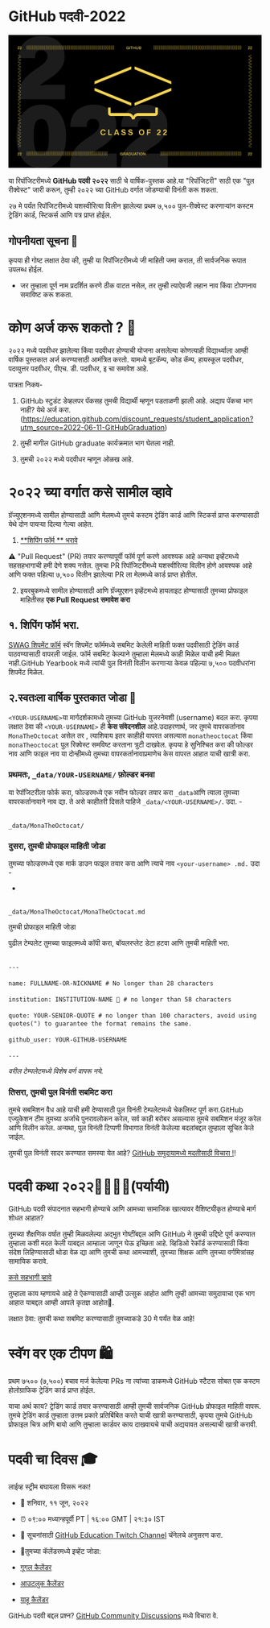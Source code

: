 # GitHub पदवी-2022

  

![2022-github-graduation-social-card-1](/assets/GHG_Blog_1.jpg)

  

या रिपॉजिटरीमध्ये **GitHub पदवी २०२२** साठी चे वार्षिक-पुस्तक आहे.या "रिपॉजिटरी" साठी एक "पुल रीक्वेस्ट" जारी करून, तुम्ही २०२२ च्या GitHub वर्गात जोडण्याची विनंती करू शकता.

  

२७ मे पर्यंत रिपॉजिटरीमध्ये यशस्वीरित्या विलीन झालेल्या प्रथम ७,५०० पुल-रीक्वेस्ट करणाऱ्यांन कस्टम ट्रेडिंग कार्ड, स्टिकर्स आणि पत्र प्राप्त होईल.

  

## गोपनीयता सूचना 👀

कृपया ही गोष्ट लक्षात ठेवा की, तुम्ही या रिपॉजिटरीमध्ये जी माहिती जमा कराल, ती सार्वजनिक रूपात उपलब्ध होईल.

  

- जर तुम्हाला पूर्ण नाम प्रदर्शित करणे ठीक वाटत नसेल, तर तुम्ही त्याऐवजी लहान नाव किंवा टोपणनाव समाविष्ट करू शकता.

  

# कोण अर्ज करू शकतो ? 📝

२०२२ मध्ये पदवीधर झालेल्या किंवा पदवीधर होण्याची योजना असलेल्या कोणत्याही विद्यार्थ्याला आम्ही वार्षिक पुस्तकात अर्ज करण्यासाठी आमंत्रित करतो. यामध्ये बूटकॅम्प, कोड कॅम्प, हायस्कूल पदवीधर, पदव्युत्तर पदवीधर, पीएच. डी. पदवीधर, इ चा समावेश आहे.

  

पात्रता निकष-

1. GitHub स्टुडंट डेव्हलपर पॅकसह तुमची विद्यार्थी म्हणून पडताळणी झाली आहे. अद्याप पॅकचा भाग नाही? येथे अर्ज करा.(https://education.github.com/discount_requests/student_application?utm_source=2022-06-11-GitHubGraduation)

2. तुम्ही मागील GitHub graduate कार्यक्रमात भाग घेतला नाही.

3. तुमची २०२२ मध्ये पदवीधर म्हणून ओळख आहे.

  

# २०२२ च्या वर्गात कसे सामील व्हावे

ग्रॅज्युएशनमध्ये सामील होण्यासाठी आणि मेलमध्ये तुमचे कस्टम ट्रेडिंग कार्ड आणि स्टिकर्स प्राप्त करण्यासाठी येथे दोन पायऱ्या दिल्या गेल्या आहेत.

1. [**शिपिंग फॉर्म ** भरावे](https://airtable.com/shrVMo8ItH4wjsO9f)

⚠️ "Pull Request" (PR) तयार करण्यापूर्वी फॉर्म पूर्ण करणे आवश्यक आहे अन्यथा इव्हेंटमध्ये सहसहभागाची हमी देणे शक्य नसेल. तुमचा PR रिपॉजिटरीमध्ये यशस्वीरित्या विलीन होणे आवश्यक आहे आणि फक्त पहिल्या ७,५०० विलीन झालेल्या PR ला मेलमध्ये कार्ड प्राप्त होतील.

2. इयरबुकमध्ये सामील होण्यासाठी आणि ग्रॅज्युएशन इव्हेंटमध्ये हायलाइट होण्यासाठी तुमच्या प्रोफाइल माहितीसह **एक Pull Request समावेश करा**

  

## १. शिपिंग फॉर्म भरा.

[SWAG शिपमेंट फॉर्म](https://airtable.com/shrVMo8ItH4wjsO9f) स्वॅग शिपमेंट फॉर्ममध्ये सबमिट केलेली माहिती फक्त पदवीसाठी ट्रेडिंग कार्ड पाठवण्यासाठी वापरली जाईल. फॉर्म सबमिट केल्याने तुम्हाला मेलमध्ये काही मिळेल याची हमी मिळत नाही.GitHub Yearbook मध्ये त्यांची पुल विनंती विलीन करणार्‍या केवळ पहिल्या ७,५०० पदवीधरांना शिपमेंट मिळेल.

  

## २.स्वतःला वार्षिक पुस्तकात जोडा 🏫

`<YOUR-USERNAME>`या मार्गदर्शकामध्ये तुमच्या GitHub युजरनेमशी (username) बदल करा. कृपया लक्षात ठेवा की `<YOUR-USERNAME>` ही **केस संवेदनशील** आहे.उदाहरणार्थ, जर तुमचे वापरकर्तानाव `MonaTheOctocat` असेल तर , त्याशिवाय इतर काहीही वापरत असल्यास `monatheoctocat` किंवा `monaTheoctocat` पुल रिक्वेस्ट समविष्ट करताना त्रुटी दाखवेल. कृपया हे सुनिश्चित करा की फोल्डर नाव आणि फाइल नाव या दोन्हीमध्ये तुमच्या वापरकर्तानावाप्रमाणेच केस वापरत आहात याची खात्री करा.

  

### प्रथमतः, `_data/YOUR-USERNAME/` फ़ोल्डर बनवा

या रेपॉजिटरीला फोर्क करा, फोल्डरमध्ये एक नवीन फोल्डर तयार करा `_data`आणि त्याला तुमच्या वापरकर्तानावाने नाव द्या. ते असे काहीतरी दिसले पाहिजे `_data/<YOUR-USERNAME>/`. उदा. -

  

```

_data/MonaTheOctocat/

```

### दुसरा, तुमची प्रोफाइल माहिती जोडा

तुमच्या फोल्डरमध्ये एक मार्क डाउन फाइल तयार करा आणि त्याचे नाव `<your-username> .md.` उदा -

 -

```

_data/MonaTheOctocat/MonaTheOctocat.md

```

तुमची प्रोफाइल माहिती जोडा

पुढील टेम्पलेट तुमच्या फाइलमध्ये कॉपी करा, बॉयलरप्लेट डेटा हटवा आणि तुमची माहिती भरा.

```

---

name: FULLNAME-OR-NICKNAME # No longer than 28 characters

institution: INSTITUTION-NAME 🚩 # no longer than 58 characters

quote: YOUR-SENIOR-QUOTE # no longer than 100 characters, avoid using quotes(") to guarantee the format remains the same.

github_user: YOUR-GITHUB-USERNAME

---

```

  

_वरील टेम्पलेटमध्ये विशेष वर्ण वापरू नये._

  

### तिसरा, तुमची पुल विनंती सबमिट करा

तुमचे सबमिशन वैध आहे याची हमी देण्यासाठी पुल विनंती टेम्पलेटमध्ये चेकलिस्ट पूर्ण करा.GitHub एज्युकेशन टीम तुमच्या अर्जाचे पुनरावलोकन करेल, सर्व काही बरोबर असल्यास तुमचे सबमिशन मंजूर करेल आणि विलीन करेल. अन्यथा, पुल विनंती टिप्पणी विभागात विनंती केलेल्या बदलांबद्दल तुम्हाला सूचित केले जाईल.

  

तुमची पुल विनंती सादर करण्यात समस्या येत आहे? [GitHub समुदायामध्ये मदतीसाठी विचारा !](https://github.com/orgs/github-community/discussions/categories/github-education)!

  

# पदवी कथा २०२२👩‍🏫👨‍🏫(पर्यायी)

GitHub पदवी संपादनात सहभागी होण्याचे आणि आमच्या सामाजिक खात्यावर वैशिष्ट्यीकृत होण्याचे मार्ग शोधत आहात?

  

तुमच्या शैक्षणिक वर्षात तुम्ही मिळवलेल्या अद्भुत गोष्टींबद्दल आणि GitHub ने तुमची उद्दिष्टे पूर्ण करण्यात तुम्हाला कशी मदत केली याबद्दल आम्हाला जाणून घेऊ इच्छिता आहे. व्हिडिओ रेकॉर्ड करण्‍यासाठी किंवा संदेश लिहिण्‍यासाठी थोडा वेळ द्या आणि तुमची कथा आमच्याशी, तुमच्या शिक्षक आणि तुमच्‍या वर्गमित्रांसह सामायिक करावे.

  

[कसे सहभागी व्हावे](https://drive.google.com/file/d/1AcgUKLXx6WIC5s4eanzOfj8EsiYHARrt/view?usp=sharing)

तुम्हाला काय म्हणायचे आहे ते ऐकण्यासाठी आम्ही उत्सुक आहोत आणि तुम्ही आमच्या समुदायाचा एक भाग आहात याबद्दल आम्ही आपले कृतज्ञ आहोत💖.

  

लक्षात ठेवा: तुमची कथा सबमिट करण्यासाठी तुमच्याकडे 30 मे पर्यंत वेळ आहे!

  

# स्वॅग वर एक टीपण 🛍

प्रथम ७५०० (७,५००) बचाव मर्ज केलेल्या PRs ना त्यांच्या डाकमध्ये GitHub स्टैटस सोबत एक कस्टम होलोग्राफिक ट्रेडिंग कार्ड प्राप्त होईल.

  

याचा अर्थ काय? ट्रेडिंग कार्ड तयार करण्यासाठी आम्ही तुमची सार्वजनिक GitHub प्रोफाइल माहिती वापरू. तुमचे ट्रेडिंग कार्ड तुम्हाला उत्तम प्रकारे प्रतिबिंबित करते याची खात्री करण्यासाठी, कृपया तुमचे GitHub प्रोफाइल चित्र आणि बायो आणि तुम्हाला कार्डवर काय दाखवायचे याची अद्ययावत असल्याची खात्री करावी.

  

# पदवी चा दिवस 🎓

लाईव्ह स्ट्रीम बघायला विसरू नका!

  

- 📆 शनिवार, ११ जून, २०२२

- ⏰ ०९:०० मध्यान्हपूर्वी PT | १६:०० GMT | २१:३० IST

- 📍 सूचनांसाठी [GitHub Education Twitch Channel](https://twitch.tv/githubeducation) चॅनेलचे अनुसरण करा.

- 📎तुमच्या कॅलेंडरमध्ये इव्हेंट जोडा:

- [गूगल कैलेंडर](https://calendar.google.com/calendar/render?action=TEMPLATE&dates=20220611T160000Z%2F20220611T180000Z&details=&location=https%3A%2F%2Fwww.twitch.tv%2Fgithubeducation&text=%F0%9F%8E%89%F0%9F%8E%8A%20GitHub%20Graduation%202022%20%F0%9F%8E%89%F0%9F%8E%8A)

- [आउटलुक कैलेंडर](https://outlook.live.com/calendar/0/deeplink/compose?allday=false&body=&enddt=2022-06-11T18%3A00%3A00%2B00%3A00&location=https%3A%2F%2Fwww.twitch.tv%2Fgithubeducation&path=%2Fcalendar%2Faction%2Fcompose&rru=addevent&startdt=2022-06-11T16%3A00%3A00%2B00%3A00&subject=%F0%9F%8E%89%F0%9F%8E%8A%20GitHub%20Graduation%202022%20%F0%9F%8E%89%F0%9F%8E%8A)

- [याहू कैलेंडर](https://calendar.yahoo.com/?desc=&dur=&et=20220611T180000Z&in_loc=https%3A%2F%2Fwww.twitch.tv%2Fgithubeducation&st=20220611T160000Z&title=%F0%9F%8E%89%F0%9F%8E%8A%20GitHub%20Graduation%202022%20%F0%9F%8E%89%F0%9F%8E%8A&v=60)

  

  

GitHub पदवी बद्दल प्रश्न? [GitHub Community Discussions](https://github.com/orgs/github-community/discussions/categories/github-education) मध्ये विचारा वे.
